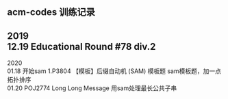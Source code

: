 acm-codes
训练记录
---  
2019  
12.19 Educational Round #78 div.2  
---  
2020  
01.18 开始sam 1.P3804 【模板】后缀自动机 (SAM) 模板题 sam模板题，加一点拓扑排序  
01.20 POJ2774 Long Long Message 用sam处理最长公共子串  
